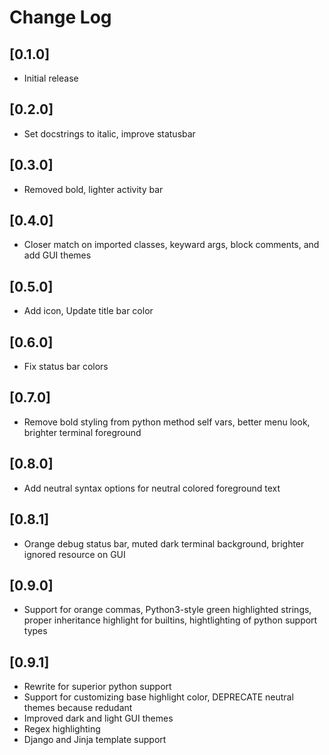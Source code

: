 # Change Log

## [0.1.0]

- Initial release

## [0.2.0]

- Set docstrings to italic, improve statusbar

## [0.3.0]

- Removed bold, lighter activity bar

## [0.4.0]

- Closer match on imported classes, keyward args, block comments, and add GUI themes

## [0.5.0]

- Add icon, Update title bar color

## [0.6.0]

- Fix status bar colors

## [0.7.0]

- Remove bold styling from python method self vars, better menu look, brighter terminal foreground

## [0.8.0]

- Add neutral syntax options for neutral colored foreground text

## [0.8.1]

- Orange debug status bar, muted dark terminal background, brighter ignored resource on GUI

## [0.9.0]

- Support for orange commas, Python3-style green highlighted strings, proper inheritance highlight for builtins, hightlighting of python support types

## [0.9.1]

- Rewrite for superior python support
- Support for customizing base highlight color, DEPRECATE neutral themes because redudant 
- Improved dark and light GUI themes
- Regex highlighting
- Django and Jinja template support